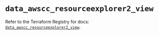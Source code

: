 # `data_awscc_resourceexplorer2_view`

Refer to the Terraform Registry for docs: [`data_awscc_resourceexplorer2_view`](https://registry.terraform.io/providers/hashicorp/awscc/0.70.0/docs/data-sources/resourceexplorer2_view).
